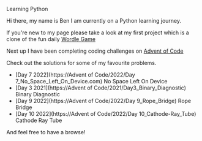 
Learning Python


Hi there, my name is Ben I am currently on a Python learning journey.

If you're new to my page please take a look at my first project which is a clone of the fun daily [Wordle Game](https://github.com/benb2110/berry-tree/tree/main/WordleGame)

Next up I have been completing coding challenges on [Advent of Code](https://adventofcode.com/)

Check out the solutions for some of my favourite problems.


- [Day 7 2022](https://Advent of Code/2022/Day 7_No_Space_Left_On_Device.com) No Space Left On Device  
- [Day 3 2021](https://Advent of Code/2021/Day3_Binary_Diagnostic)  Binary Diagnostic
- [Day 9 2022](https://Advent of Code/2022/Day 9_Rope_Bridge) Rope Bridge
- [Day 10 2022](https://Advent of Code/2022/Day 10_Cathode-Ray_Tube) Cathode Ray Tube



And feel free to have a browse!
